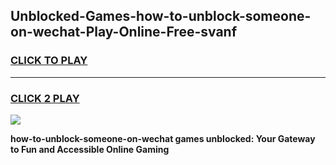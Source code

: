 
## Unblocked-Games-how-to-unblock-someone-on-wechat-Play-Online-Free-svanf
<h3>
<a href="https://premium76.site?title=how-to-unblock-someone-on-wechat&ref=26A">CLICK TO PLAY</a></h3>
<hr>

<h3>
<a href="https://premium76.site?title=how-to-unblock-someone-on-wechat&ref=26A">CLICK 2 PLAY</a>
  
</h3>

<a href="https://premium76.site?title=how-to-unblock-someone-on-wechat&ref=26A"><img src="https://clearcache.store/games.png"></a>


**how-to-unblock-someone-on-wechat games unblocked: Your Gateway to Fun and Accessible Online Gaming**
